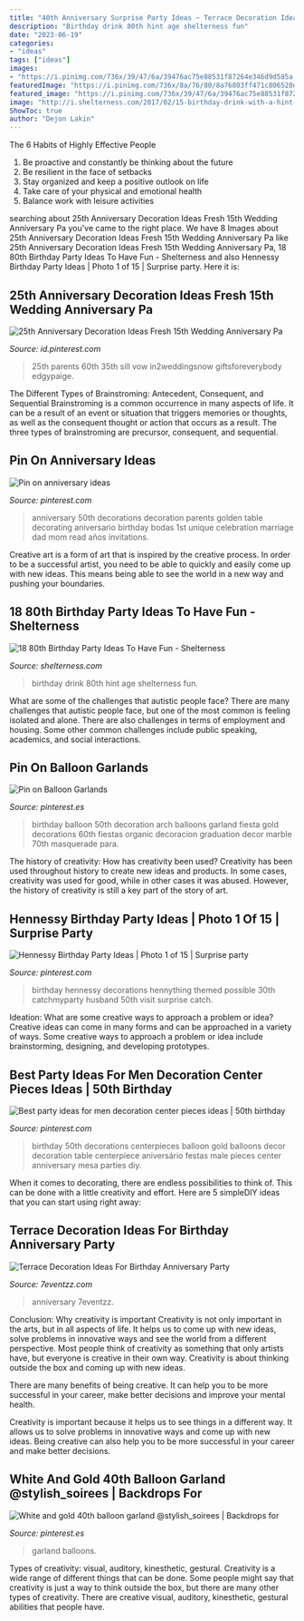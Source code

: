```yaml
---
title: "40th Anniversary Surprise Party Ideas ~ Terrace Decoration Ideas For Birthday Anniversary Party"
description: "Birthday drink 80th hint age shelterness fun"
date: "2023-06-19"
categories:
- "ideas"
tags: ["ideas"]
images:
- "https://i.pinimg.com/736x/39/47/6a/39476ac75e88531f87264e346d9d585a.jpg"
featuredImage: "https://i.pinimg.com/736x/8a/76/80/8a76803ff471c806528d08c5aaf46562--balloon-garland-party-backdrops.jpg"
featured_image: "https://i.pinimg.com/736x/39/47/6a/39476ac75e88531f87264e346d9d585a.jpg"
image: "http://i.shelterness.com/2017/02/15-birthday-drink-with-a-hint-on-the-age.jpg"
ShowToc: true
author: "Dejon Lakin"
---
```



The 6 Habits of Highly Effective People
1. Be proactive and constantly be thinking about the future 
2. Be resilient in the face of setbacks 
3. Stay organized and keep a positive outlook on life 
4. Take care of your physical and emotional health 
5. Balance work with leisure activities 

	

		
searching about 25th Anniversary Decoration Ideas Fresh 15th Wedding Anniversary Pa you've came to the right place. We have 8 Images about 25th Anniversary Decoration Ideas Fresh 15th Wedding Anniversary Pa like 25th Anniversary Decoration Ideas Fresh 15th Wedding Anniversary Pa, 18 80th Birthday Party Ideas To Have Fun - Shelterness and also Hennessy Birthday Party Ideas | Photo 1 of 15 | Surprise party. Here it is:
		
    
## 25th Anniversary Decoration Ideas Fresh 15th Wedding Anniversary Pa

<img loading=lazy src="https://i.pinimg.com/736x/80/41/09/8041099e30cb746dc2bc5ff19183f2a3.jpg" onerror="this.onerror=null;this.src='https://tse1.mm.bing.net/th?id=OIP.6loadSricEXm5F_SMrw42wHaLH&amp;pid=15.1';" alt="25th Anniversary Decoration Ideas Fresh 15th Wedding Anniversary Pa">

_Source: id.pinterest.com_

>25th parents 60th 35th sill vow in2weddingsnow giftsforeverybody edgypaige. 

	

The Different Types of Brainstroming: Antecedent, Consequent, and Sequential
Brainstroming is a common occurrence in many aspects of life. It can be a result of an event or situation that triggers memories or thoughts, as well as the consequent thought or action that occurs as a result. The three types of brainstroming are precursor, consequent, and sequential.

    
## Pin On Anniversary Ideas

<img loading=lazy src="https://i.pinimg.com/736x/97/8c/80/978c804abec32b89dd52b12495773d51--th-anniversary-decorations-golden-wedding-anniversary.jpg" onerror="this.onerror=null;this.src='https://tse2.mm.bing.net/th?id=OIP.tDbrC5K5i8AYL5x9mRjj-QHaNL&amp;pid=15.1';" alt="Pin on anniversary ideas">

_Source: pinterest.com_

>anniversary 50th decorations decoration parents golden table decorating aniversario birthday bodas 1st unique celebration marriage dad mom read años invitations. 

	

Creative art is a form of art that is inspired by the creative process. In order to be a successful artist, you need to be able to quickly and easily come up with new ideas. This means being able to see the world in a new way and pushing your boundaries.

    
## 18 80th Birthday Party Ideas To Have Fun - Shelterness

<img loading=lazy src="http://i.shelterness.com/2017/02/15-birthday-drink-with-a-hint-on-the-age.jpg" onerror="this.onerror=null;this.src='https://tse3.mm.bing.net/th?id=OIP.u4QTYbwXfJUj-hrBQ2ps0AHaNK&amp;pid=15.1';" alt="18 80th Birthday Party Ideas To Have Fun - Shelterness">

_Source: shelterness.com_

>birthday drink 80th hint age shelterness fun. 

	

What are some of the challenges that autistic people face?
There are many challenges that autistic people face, but one of the most common is feeling isolated and alone. There are also challenges in terms of employment and housing. Some other common challenges include public speaking, academics, and social interactions.

    
## Pin On Balloon Garlands

<img loading=lazy src="https://i.pinimg.com/736x/d3/00/f9/d300f9fb49ed32aa4321ad065ac43cd3.jpg" onerror="this.onerror=null;this.src='https://tse3.mm.bing.net/th?id=OIP.zTTn53Yx_Q-qYR6boVDy_QAAAA&amp;pid=15.1';" alt="Pin on Balloon Garlands">

_Source: pinterest.es_

>birthday balloon 50th decoration arch balloons garland fiesta gold decorations 60th fiestas organic decoracion graduation decor marble 70th masquerade para. 

	

The history of creativity: How has creativity been used?
Creativity has been used throughout history to create new ideas and products. In some cases, creativity was used for good, while in other cases it was abused. However, the history of creativity is still a key part of the story of art.

    
## Hennessy Birthday Party Ideas | Photo 1 Of 15 | Surprise Party

<img loading=lazy src="https://i.pinimg.com/736x/67/46/6d/67466dfa9a87d4829e2e6525df797ccf--th-birthday-birthday-ideas.jpg" onerror="this.onerror=null;this.src='https://tse3.mm.bing.net/th?id=OIP.Sq4ZsZp2RGfAqs4SzJMiQwHaJ3&amp;pid=15.1';" alt="Hennessy Birthday Party Ideas | Photo 1 of 15 | Surprise party">

_Source: pinterest.com_

>birthday hennessy decorations hennything themed possible 30th catchmyparty husband 50th visit surprise catch. 

	

Ideation: What are some creative ways to approach a problem or idea?
Creative ideas can come in many forms and can be approached in a variety of ways. Some creative ways to approach a problem or idea include brainstorming, designing, and developing prototypes.

    
## Best Party Ideas For Men Decoration Center Pieces Ideas | 50th Birthday

<img loading=lazy src="https://i.pinimg.com/736x/39/47/6a/39476ac75e88531f87264e346d9d585a.jpg" onerror="this.onerror=null;this.src='https://tse2.mm.bing.net/th?id=OIP.5aEM1vidc0sMAEOFRHQowwAAAA&amp;pid=15.1';" alt="Best party ideas for men decoration center pieces ideas | 50th birthday">

_Source: pinterest.com_

>birthday 50th decorations centerpieces balloon gold balloons decor decoration table centerpiece aniversário festas male pieces center anniversary mesa parties diy. 

	

When it comes to decorating, there are endless possibilities to think of. This can be done with a little creativity and effort. Here are 5 simpleDIY ideas that you can start using right away:

    
## Terrace Decoration Ideas For Birthday Anniversary Party

<img loading=lazy src="https://www.7eventzz.com/blog/wp-content/uploads/2021/08/159262501_544683403168176_6713189278143124388_n-820x1024.jpg" onerror="this.onerror=null;this.src='https://tse4.mm.bing.net/th?id=OIP.aDkyV3U5Q2SxCoclMXnOMAHaJP&amp;pid=15.1';" alt="Terrace Decoration Ideas For Birthday Anniversary Party">

_Source: 7eventzz.com_

>anniversary 7eventzz. 

	

Conclusion: Why creativity is important
Creativity is not only important in the arts, but in all aspects of life. It helps us to come up with new ideas, solve problems in innovative ways and see the world from a different perspective.
Most people think of creativity as something that only artists have, but everyone is creative in their own way. Creativity is about thinking outside the box and coming up with new ideas.

There are many benefits of being creative. It can help you to be more successful in your career, make better decisions and improve your mental health.

Creativity is important because it helps us to see things in a different way. It allows us to solve problems in innovative ways and come up with new ideas. Being creative can also help you to be more successful in your career and make better decisions.

    
## White And Gold 40th Balloon Garland @stylish_soirees | Backdrops For

<img loading=lazy src="https://i.pinimg.com/736x/8a/76/80/8a76803ff471c806528d08c5aaf46562--balloon-garland-party-backdrops.jpg" onerror="this.onerror=null;this.src='https://tse3.mm.bing.net/th?id=OIP.ao7u4xI32LUuySymkURx8AHaJ3&amp;pid=15.1';" alt="White and gold 40th balloon garland @stylish_soirees | Backdrops for">

_Source: pinterest.es_

>garland balloons. 

	

Types of creativity: visual, auditory, kinesthetic, gestural.
Creativity is a wide range of different things that can be done. Some people might say that creativity is just a way to think outside the box, but there are many other types of creativity. There are creative visual, auditory, kinesthetic, gestural abilities that people have.

